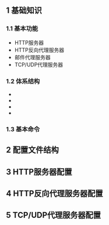 ## 1 基础知识
### 1.1 基本功能
* HTTP服务器
* HTTP反向代理服务器
* 邮件代理服务器
* TCP/UDP代理服务器
### 1.2 体系结构
* 
* 
* 
* 
### 1.3 基本命令
## 2 配置文件结构
## 3 HTTP服务器配置
## 4 HTTP反向代理服务器配置
## 5 TCP/UDP代理服务器配置